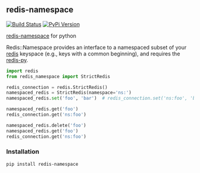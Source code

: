 ## redis-namespace

[![Build Status][travis-image]][travis-url] [![PyPi Version][pypi-image]][pypi-url]

[redis-namespace](https://github.com/resque/redis-namespace) for python

Redis::Namespace provides an interface to a namespaced subset of your [redis](https://redis.io) keyspace (e.g., keys with a common beginning), and requires the [redis-py](https://github.com/andymccurdy/redis-py).

```python
import redis
from redis_namespace import StrictRedis

redis_connection = redis.StrictRedis()
namespaced_redis = StrictRedis(namespace='ns:')
namespaced_redis.set('foo', 'bar')  # redis_connection.set('ns:foo', 'bar')

namespaced_redis.get('foo')
redis_connection.get('ns:foo')

namespaced_redis.delete('foo')
namespaced_redis.get('foo')
redis_connection.get('ns:foo')
```


### Installation

`pip install redis-namespace`


[travis-url]: https://travis-ci.org/guokr/redis-namespace
[travis-image]: https://travis-ci.org/guokr/redis-namespace.svg

[pypi-url]: https://pypi.python.org/pypi/redis-namespace/
[pypi-image]: https://img.shields.io/pypi/v/redis-namespace.svg?style=flat-square